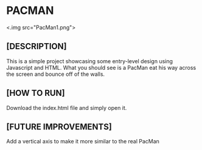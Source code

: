 # PACMAN
<.img src="PacMan1.png">

## [DESCRIPTION]

This is a simple project showcasing some entry-level design using Javascript and HTML. What you should see is a PacMan eat his way across the screen and bounce off of the walls.

## [HOW TO RUN]

Download the index.html file and simply open it.

## [FUTURE IMPROVEMENTS]

Add a vertical axis to make it more similar to the real PacMan
